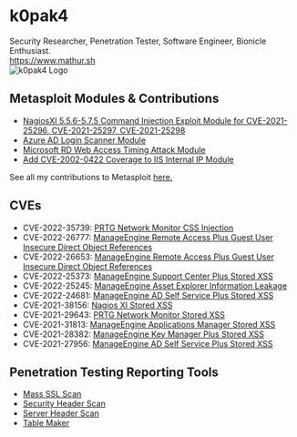 # k0pak4
Security Researcher, Penetration Tester, Software Engineer, Bionicle Enthusiast.  
https://www.mathur.sh  
![k0pak4 Logo](https://www.mathur.sh/static/img/favicon_small.png)



## Metasploit Modules & Contributions
- [NagiosXI 5.5.6-5.7.5 Command Injection Exploit Module for CVE-2021-25296, CVE-2021-25297, CVE-2021-25298](https://github.com/rapid7/metasploit-framework/pull/17494)
- [Azure AD Login Scanner Module](https://raxis.com/blog/metasploit-azure-ad-login)
- [Microsoft RD Web Access Timing Attack Module](https://raxis.com/blog/rd-web-access-vulnerability)
- [Add CVE-2002-0422 Coverage to IIS Internal IP Module](https://github.com/rapid7/metasploit-framework/pull/15782)

See all my contributions to Metasploit [here.](https://github.com/rapid7/metasploit-framework/pulls?q=is%3Amerged+is%3Apr+author%3Ak0pak4+)

## CVEs
- CVE-2022-35739: [PRTG Network Monitor CSS Injection](https://raxis.com/blog/cve-2022-35739)
- CVE-2022-26777: [ManageEngine Remote Access Plus Guest User Insecure Direct Object References](https://raxis.com/blog/cve-2022-26653-and-cve-2022-26777)
- CVE-2022-26653: [ManageEngine Remote Access Plus Guest User Insecure Direct Object References](https://raxis.com/blog/cve-2022-26653-and-cve-2022-26777)
- CVE-2022-25373: [ManageEngine Support Center Plus Stored XSS](https://raxis.com/blog/cve-2022-25373)
- CVE-2022-25245: [ManageEngine Asset Explorer Information Leakage](https://raxis.com/blog/cve-2022-25245)
- CVE-2022-24681: [ManageEngine AD Self Service Plus Stored XSS](https://raxis.com/blog/cve-2022-24681)
- CVE-2021-38156: [Nagios XI Stored XSS](https://raxis.com/blog/cve-2021-38156)
- CVE-2021-29643: [PRTG Network Monitor Stored XSS](https://raxis.com/blog/prtg-network-monitor-cve-2021-29643)
- CVE-2021-31813: [ManageEngine Applications Manager Stored XSS](https://raxis.com/blog/cve-2021-31813)
- CVE-2021-28382: [ManageEngine Key Manager Plus Stored XSS](https://raxis.com/blog/cve-2021-28382)
- CVE-2021-27956: [ManageEngine AD Self Service Plus Stored XSS](https://raxis.com/blog/cve-2021-27956-manage-engine-xss)


## Penetration Testing Reporting Tools
- [Mass SSL Scan](https://github.com/k0pak4/mass-sslscan)
- [Security Header Scan](https://github.com/k0pak4/security-header-scan)
- [Server Header Scan](https://github.com/k0pak4/server-header-scan)
- [Table Maker](https://github.com/k0pak4/table-maker)
